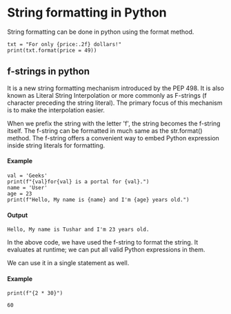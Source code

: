 # String formatting in Python

String formatting can be done in python using the format method.

```Py
txt = "For only {price:.2f} dollars!"
print(txt.format(price = 49))
```

## f-strings in python

It is a new string formatting mechanism introduced by the PEP 498. It is also known as Literal String Interpolation or more commonly as F-strings (f character preceding the string literal). The primary focus of this mechanism is to make the interpolation easier.

When we prefix the string with the letter 'f', the string becomes the f-string itself. The f-string can be formatted in much same as the str.format() method. The f-string offers a convenient way to embed Python expression inside string literals for formatting.

#### Example

```Py
val = 'Geeks'  
print(f"{val}for{val} is a portal for {val}.")  
name = 'User'  
age = 23  
print(f"Hello, My name is {name} and I'm {age} years old.")
```

#### Output

```Output
Hello, My name is Tushar and I'm 23 years old.
```

In the above code, we have used the f-string to format the string. It evaluates at runtime; we can put all valid Python expressions in them.

We can use it in a single statement as well.

#### Example

```Py
print(f"{2 * 30}")
```

```Output
60
```
